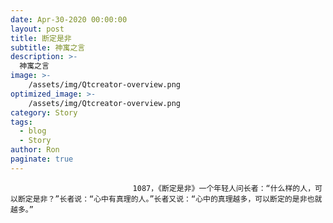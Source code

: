 ```yaml
---
date: Apr-30-2020 00:00:00
layout: post
title: 断定是非
subtitle: 神寓之言
description: >-
  神寓之言
image: >-
    /assets/img/Qtcreator-overview.png
optimized_image: >-
    /assets/img/Qtcreator-overview.png
category: Story
tags:
  - blog
  - Story
author: Ron
paginate: true
---
```


							　　1087，《断定是非》一个年轻人问长者：“什么样的人，可以断定是非？”长者说：“心中有真理的人。”长者又说：“心中的真理越多，可以断定的是非也就越多。”
							
							
						
